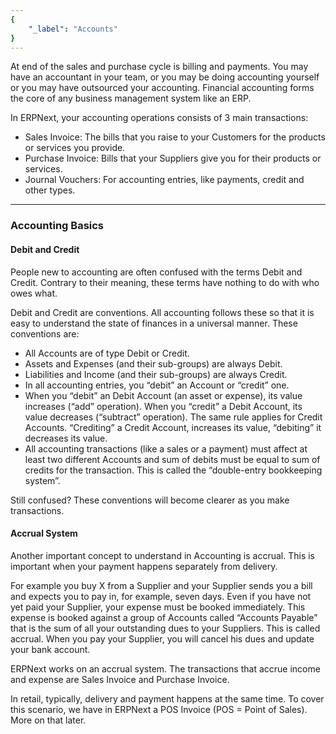 ```yaml
---
{
	"_label": "Accounts"
}
---
```

At end of the sales and purchase cycle is billing and payments. You may have an accountant in your team, or you may be doing accounting yourself or you may have outsourced your accounting. Financial accounting forms the core of any business management system like an ERP.

In ERPNext, your accounting operations consists of 3 main transactions:

- Sales Invoice: The bills that you raise to your Customers for the products or services you provide. 
- Purchase Invoice: Bills that your Suppliers give you for their products or services. 
- Journal Vouchers: For accounting entries, like payments, credit and other types.

---

### Accounting Basics

#### Debit and Credit

People new to accounting are often confused with the terms Debit and Credit. Contrary to their meaning, these terms have nothing to do with who owes what. 

Debit and Credit are conventions. All accounting follows these so that it is easy to understand the state of finances in a universal manner. These conventions are:

- All Accounts are of type Debit or Credit.
- Assets and Expenses (and their sub-groups) are always Debit.
- Liabilities and Income (and their sub-groups) are always Credit.
- In all accounting entries, you “debit” an Account or “credit” one.
- When you “debit” an Debit Account (an asset or expense), its value increases (“add” operation). When you “credit” a Debit Account, its value decreases (“subtract” operation). The same rule applies for Credit Accounts. “Crediting” a Credit Account, increases its value, “debiting” it decreases its value.
- All accounting transactions (like a sales or a payment) must affect at least two different Accounts and sum of debits must be equal to sum of credits for the transaction. This is called the “double-entry bookkeeping system”.

Still confused? These conventions will become clearer as you make transactions.

#### Accrual System

Another important concept to understand in Accounting is accrual. This is important when your payment happens separately from delivery. 

For example you buy X from a Supplier and your Supplier sends you a bill and expects you to pay in, for example, seven days. Even if you have not yet paid your Supplier, your expense must be booked immediately. This expense is booked against a group of Accounts called “Accounts Payable” that is the sum of all your outstanding dues to your Suppliers. This is called accrual. When you pay your Supplier, you will cancel his dues and update your bank account.

ERPNext works on an accrual system. The transactions that accrue income and expense are Sales Invoice and Purchase Invoice.

In retail, typically, delivery and payment happens at the same time. To cover this scenario, we have in ERPNext a POS Invoice (POS = Point of Sales). More on that later.

